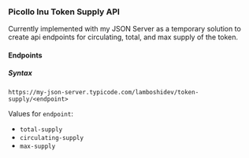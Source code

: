 ### Picollo Inu Token Supply API

Currently implemented with my JSON Server as a temporary solution to create api endpoints for circulating, total, and max supply of the token.

#### Endpoints

##### Syntax

```
https://my-json-server.typicode.com/lamboshidev/token-supply/<endpoint>
```

Values for `endpoint`:

- `total-supply`
- `circulating-supply`
- `max-supply`
